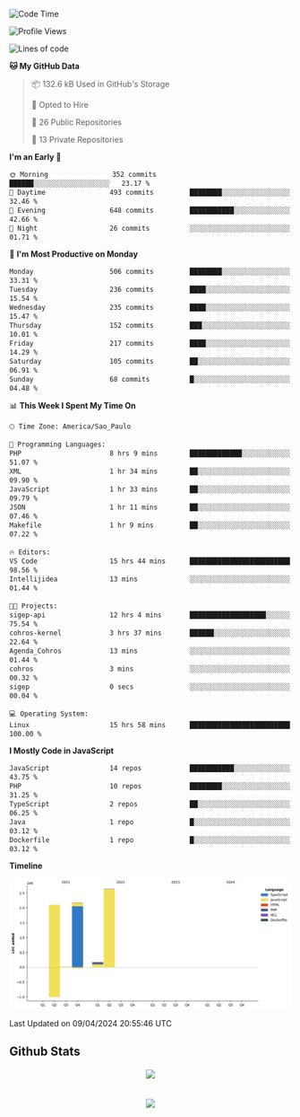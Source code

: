  
<!--START_SECTION:waka-->
![Code Time](http://img.shields.io/badge/Code%20Time-1%2C670%20hrs%2034%20mins-blue)

![Profile Views](http://img.shields.io/badge/Profile%20Views-5-blue)

![Lines of code](https://img.shields.io/badge/From%20Hello%20World%20I%27ve%20Written-7.1%20million%20lines%20of%20code-blue)

**🐱 My GitHub Data** 

> 📦 132.6 kB Used in GitHub's Storage 
 > 
> 💼 Opted to Hire
 > 
> 📜 26 Public Repositories 
 > 
> 🔑 13 Private Repositories 
 > 
**I'm an Early 🐤** 

```text
🌞 Morning                352 commits         ██████░░░░░░░░░░░░░░░░░░░   23.17 % 
🌆 Daytime                493 commits         ████████░░░░░░░░░░░░░░░░░   32.46 % 
🌃 Evening                648 commits         ███████████░░░░░░░░░░░░░░   42.66 % 
🌙 Night                  26 commits          ░░░░░░░░░░░░░░░░░░░░░░░░░   01.71 % 
```
📅 **I'm Most Productive on Monday** 

```text
Monday                   506 commits         ████████░░░░░░░░░░░░░░░░░   33.31 % 
Tuesday                  236 commits         ████░░░░░░░░░░░░░░░░░░░░░   15.54 % 
Wednesday                235 commits         ████░░░░░░░░░░░░░░░░░░░░░   15.47 % 
Thursday                 152 commits         ███░░░░░░░░░░░░░░░░░░░░░░   10.01 % 
Friday                   217 commits         ████░░░░░░░░░░░░░░░░░░░░░   14.29 % 
Saturday                 105 commits         ██░░░░░░░░░░░░░░░░░░░░░░░   06.91 % 
Sunday                   68 commits          █░░░░░░░░░░░░░░░░░░░░░░░░   04.48 % 
```


📊 **This Week I Spent My Time On** 

```text
🕑︎ Time Zone: America/Sao_Paulo

💬 Programming Languages: 
PHP                      8 hrs 9 mins        █████████████░░░░░░░░░░░░   51.07 % 
XML                      1 hr 34 mins        ██░░░░░░░░░░░░░░░░░░░░░░░   09.90 % 
JavaScript               1 hr 33 mins        ██░░░░░░░░░░░░░░░░░░░░░░░   09.79 % 
JSON                     1 hr 11 mins        ██░░░░░░░░░░░░░░░░░░░░░░░   07.46 % 
Makefile                 1 hr 9 mins         ██░░░░░░░░░░░░░░░░░░░░░░░   07.22 % 

🔥 Editors: 
VS Code                  15 hrs 44 mins      █████████████████████████   98.56 % 
Intellijidea             13 mins             ░░░░░░░░░░░░░░░░░░░░░░░░░   01.44 % 

🐱‍💻 Projects: 
sigep-api                12 hrs 4 mins       ███████████████████░░░░░░   75.54 % 
cohros-kernel            3 hrs 37 mins       ██████░░░░░░░░░░░░░░░░░░░   22.64 % 
Agenda_Cohros            13 mins             ░░░░░░░░░░░░░░░░░░░░░░░░░   01.44 % 
cohros                   3 mins              ░░░░░░░░░░░░░░░░░░░░░░░░░   00.32 % 
sigep                    0 secs              ░░░░░░░░░░░░░░░░░░░░░░░░░   00.04 % 

💻 Operating System: 
Linux                    15 hrs 58 mins      █████████████████████████   100.00 % 
```

**I Mostly Code in JavaScript** 

```text
JavaScript               14 repos            ███████████░░░░░░░░░░░░░░   43.75 % 
PHP                      10 repos            ████████░░░░░░░░░░░░░░░░░   31.25 % 
TypeScript               2 repos             ██░░░░░░░░░░░░░░░░░░░░░░░   06.25 % 
Java                     1 repo              █░░░░░░░░░░░░░░░░░░░░░░░░   03.12 % 
Dockerfile               1 repo              █░░░░░░░░░░░░░░░░░░░░░░░░   03.12 % 
```



**Timeline**

![Lines of Code chart](https://raw.githubusercontent.com/MaueDev/MaueDev/main/assets/bar_graph.png)


 Last Updated on 09/04/2024 20:55:46 UTC
<!--END_SECTION:waka-->

## Github Stats  
<div align="center"><img src="https://github-readme-stats.vercel.app/api/top-langs/?username=MaueDev&hide_border=true&layout=compact" align="center" /></div>  

<br/>  

<br/>  

<div align="center">
<img src="https://komarev.com/ghpvc/?username=MaueDev&&style=flat-square" align="center" />
</div>  
  
